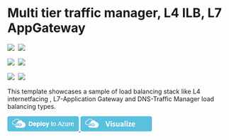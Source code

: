 # Multi tier traffic manager, L4 ILB, L7 AppGateway

<IMG SRC="https://azbotstorage.blob.core.windows.net/badges/301-multi-tier-loadbalancing/PublicLastTestDate.svg" />&nbsp;
<IMG SRC="https://azbotstorage.blob.core.windows.net/badges/301-multi-tier-loadbalancing/PublicDeployment.svg" />&nbsp;

<IMG SRC="https://azbotstorage.blob.core.windows.net/badges/301-multi-tier-loadbalancing/FairfaxLastTestDate.svg" />&nbsp;
<IMG SRC="https://azbotstorage.blob.core.windows.net/badges/301-multi-tier-loadbalancing/FairfaxDeployment.svg" />&nbsp;

<IMG SRC="https://azbotstorage.blob.core.windows.net/badges/301-multi-tier-loadbalancing/BestPracticeResult.svg" />&nbsp;
<IMG SRC="https://azbotstorage.blob.core.windows.net/badges/301-multi-tier-loadbalancing/CredScanResult.svg" />&nbsp;

This template showcases a sample of load balancing stack like L4 internetfacing , L7-Application Gateway and DNS-Traffic Manager load balancing types.

<a href="https://portal.azure.com/#create/Microsoft.Template/uri/https%3A%2F%2Fraw.githubusercontent.com%2FAzure%2Fazure-quickstart-templates%2Fmaster%2F301-multi-tier-loadbalancing%2Fazuredeploy.json" target="_blank">
    <img src="https://raw.githubusercontent.com/Azure/azure-quickstart-templates/master/1-CONTRIBUTION-GUIDE/images/deploytoazure.png"/>
</a>
<a href="http://armviz.io/#/?load=https%3A%2F%2Fraw.githubusercontent.com%2FAzure%2Fazure-quickstart-templates%2Fmaster%2F301-multi-tier-loadbalancing%2Fazuredeploy.json" target="_blank">
    <img src="https://raw.githubusercontent.com/Azure/azure-quickstart-templates/master/1-CONTRIBUTION-GUIDE/images/visualizebutton.png"/>
</a>
